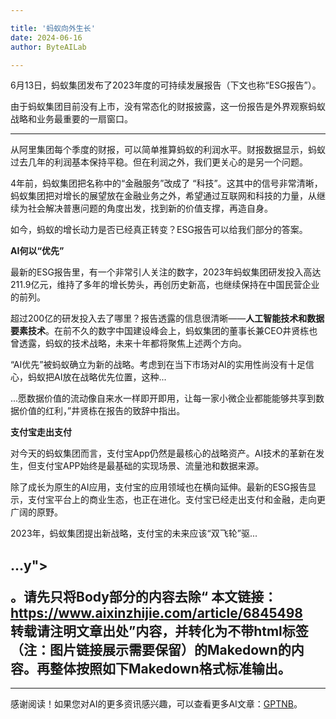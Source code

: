 ```yaml
---

title: '蚂蚁向外生长'
date: 2024-06-16
author: ByteAILab

---
```


6月13日，蚂蚁集团发布了2023年度的可持续发展报告（下文也称“ESG报告”）。

由于蚂蚁集团目前没有上市，没有常态化的财报披露，这一份报告是外界观察蚂蚁战略和业务最重要的一扇窗口。

---


从阿里集团每个季度的财报，可以简单推算蚂蚁的利润水平。财报数据显示，蚂蚁过去几年的利润基本保持平稳。但在利润之外，我们更关心的是另一个问题。

4年前，蚂蚁集团把名称中的“金融服务”改成了 “科技”。这其中的信号非常清晰，蚂蚁集团把对增长的展望放在金融业务之外，希望通过互联网和科技的力量，从继续为社会解决普惠问题的角度出发，找到新的价值支撑，再造自身。

如今，蚂蚁的增长动力是否已经真正转变？ESG报告可以给我们部分的答案。

**AI何以“优先”**

最新的ESG报告里，有一个非常引人关注的数字，2023年蚂蚁集团研发投入高达211.9亿元，维持了多年的增长势头，再创历史新高，也继续保持在中国民营企业的前列。

超过200亿的研发投入去了哪里？报告透露的信息很清晰——**人工智能技术和数据要素技术**。在前不久的数字中国建设峰会上，蚂蚁集团的董事长兼CEO井贤栋也曾透露，蚂蚁的技术战略，未来十年都将聚焦上述两个方向。

“AI优先”被蚂蚁确立为新的战略。考虑到在当下市场对AI的实用性尚没有十足信心，蚂蚁把AI放在战略优先位置，这种...

...愿数据价值的流动像自来水一样即开即用，让每一家小微企业都能能够共享到数据价值的红利，”井贤栋在报告的致辞中指出。

**支付宝走出支付**

对今天的蚂蚁集团而言，支付宝App仍然是最核心的战略资产。AI技术的革新在发生，但支付宝APP始终是最基础的实现场景、流量池和数据来源。

除了成长为原生的AI应用，支付宝的应用领域也在横向延伸。最新的ESG报告显示，支付宝平台上的商业生态，也正在进化。支付宝已经走出支付和金融，走向更广阔的原野。

2023年，蚂蚁集团提出新战略，支付宝的未来应该“双飞轮”驱...

...y"><br/></p></div>。请先只将Body部分的内容去除“      本文链接：<a href="https://www.aixinzhijie.com/article/6845498" data-v-7f057cc4="">https://www.aixinzhijie.com/article/6845498</a><br data-v-7f057cc4="">
      转载请注明文章出处”内容，并转化为不带html标签（注：图片链接展示需要保留）的Makedown的内容。再整体按照如下Makedown格式标准输出。
---
---
感谢阅读！如果您对AI的更多资讯感兴趣，可以查看更多AI文章：[GPTNB](https://gptnb.com)。